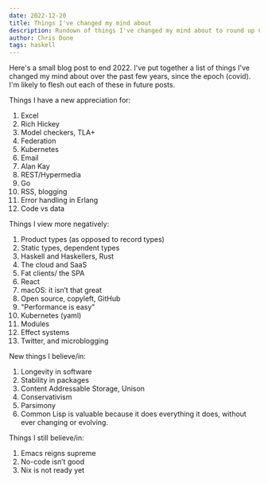 ```yaml
---
date: 2022-12-20
title: Things I've changed my mind about
description: Rundown of things I've changed my mind about to round up Covid until 2022
author: Chris Done
tags: haskell
---
```


Here's a small blog post to end 2022. I've put together a list of things I've changed my
mind about over the past few years, since the epoch (covid). I'm likely to flesh out each 
of these in future posts.

Things I have a new appreciation for:

1. Excel
2. Rich Hickey
3. Model checkers, TLA+
4. Federation
5. Kubernetes
6. Email
7. Alan Kay
8. REST/Hypermedia
9. Go
10. RSS, blogging
11. Error handling in Erlang
12. Code vs data

Things I view more negatively:

1. Product types (as opposed to record types)
4. Static types, dependent types
5. Haskell and Haskellers, Rust
6. The cloud and SaaS
9. Fat clients/ the SPA
10. React
11. macOS: it isn’t that great
12. Open source, copyleft, GitHub
13. "Performance is easy"
14. Kubernetes (yaml)
18. Modules
20. Effect systems 
21. Twitter, and microblogging

New things I believe/in:

1. Longevity in software
2. Stability in packages
3. Content Addressable Storage, Unison
4. Conservativism
5. Parsimony 
6. Common Lisp is valuable because it does everything it does, without ever changing or evolving.

Things I still believe/in:

1. Emacs reigns supreme
2. No-code isn’t good
3. Nix is not ready yet
